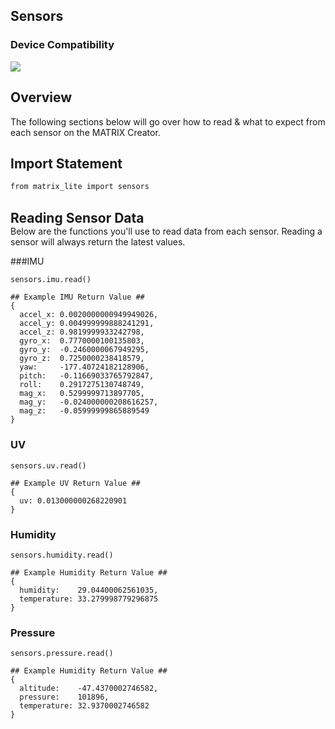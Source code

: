 <h2 style="padding-top:0">Sensors</h2>

### Device Compatibility
<img class="creator-compatibility-icon" src="../../../img/creator-icon.svg">

## Overview
The following sections below will go over how to read & what to expect from each sensor on the MATRIX Creator.

## Import Statement
```language-js
from matrix_lite import sensors
```
<br/>

<h2 style="padding:0; margin:0;">Reading Sensor Data</h2>
Below are the functions you'll use to read data from each sensor. Reading a sensor will always return the latest values.

###IMU
```language-python
sensors.imu.read()
```
```language-python
## Example IMU Return Value ##
{ 
  accel_x: 0.0020000000949949026,
  accel_y: 0.004999999888241291,
  accel_z: 0.9819999933242798,
  gyro_x:  0.7770000100135803,
  gyro_y:  -0.2460000067949295,
  gyro_z:  0.7250000238418579,
  yaw:     -177.40724182128906,
  pitch:   -0.11669033765792847,
  roll:    0.2917275130748749,
  mag_x:   0.5299999713897705,
  mag_y:   -0.024000000208616257,
  mag_z:   -0.05999999865889549 
}
```
### UV
```language-python
sensors.uv.read()
```
```language-python
## Example UV Return Value ##
{ 
  uv: 0.013000000268220901 
}
```
### Humidity
```language-python
sensors.humidity.read()
```
```language-python
## Example Humidity Return Value ##
{ 
  humidity:    29.04400062561035, 
  temperature: 33.279998779296875 
}
```

### Pressure
```language-python
sensors.pressure.read()
```
```language-python
## Example Humidity Return Value ##
{ 
  altitude:    -47.4370002746582,
  pressure:    101896,
  temperature: 32.9370002746582 
}
```